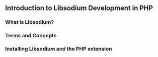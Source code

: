 ## Introduction to Libsodium Development in PHP



<h3 id="what-is-libsodium">What is Libsodium?</h3>



<h3 id="terms-concepts">Terms and Concepts</h3>



<h3 id="installing-libsodium">Installing Libsodium and the PHP extension</h3>


